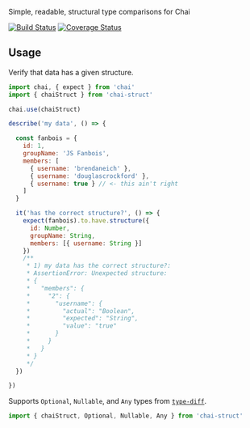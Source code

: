 Simple, readable, structural type comparisons for Chai

[![Build Status](https://travis-ci.org/thebearingedge/chai-struct.svg?branch=master)](https://travis-ci.org/thebearingedge/chai-struct.svg?branch=master)
[![Coverage Status](https://coveralls.io/repos/github/thebearingedge/chai-struct/badge.svg?branch=master)](https://coveralls.io/github/thebearingedge/chai-struct?branch=master)

## Usage

Verify that data has a given structure.

```javascript
import chai, { expect } from 'chai'
import { chaiStruct } from 'chai-struct'

chai.use(chaiStruct)

describe('my data', () => {

  const fanbois = {
    id: 1,
    groupName: 'JS Fanbois',
    members: [
      { username: 'brendaneich' },
      { username: 'douglascrockford' },
      { username: true } // <- this ain't right
    ]
  }

  it('has the correct structure?', () => {
    expect(fanbois).to.have.structure({
      id: Number,
      groupName: String,
      members: [{ username: String }]
    })
    /**
     * 1) my data has the correct structure?:
     * AssertionError: Unexpected structure:
     * {
     *   "members": {
     *     "2": {
     *       "username": {
     *         "actual": "Boolean",
     *         "expected": "String",
     *         "value": "true"
     *       }
     *     }
     *   }
     * }
     */
  })

})
```

Supports `Optional`, `Nullable`, and `Any` types from [`type-diff`](https://github.com/thebearingedge/type-diff).

```js
import { chaiStruct, Optional, Nullable, Any } from 'chai-struct'
```
